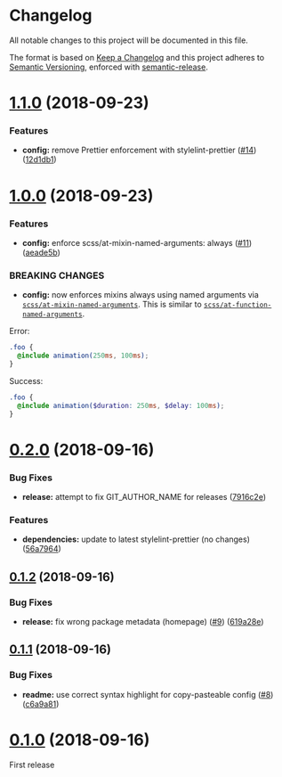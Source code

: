 # Changelog

All notable changes to this project will be documented in this file.

The format is based on [Keep a Changelog](https://keepachangelog.com/en/1.0.0/) and this project adheres to [Semantic Versioning](https://semver.org/spec/v2.0.0.html), enforced with [semantic-release](https://github.com/semantic-release/semantic-release).

# [1.1.0](https://github.com/thibaudcolas/stylelint-config-cookbook/compare/v1.0.0...v1.1.0) (2018-09-23)

### Features

- **config:** remove Prettier enforcement with stylelint-prettier ([#14](https://github.com/thibaudcolas/stylelint-config-cookbook/issues/14)) ([12d1db1](https://github.com/thibaudcolas/stylelint-config-cookbook/commit/12d1db1))

# [1.0.0](https://github.com/thibaudcolas/stylelint-config-cookbook/compare/v0.2.0...v1.0.0) (2018-09-23)

### Features

- **config:** enforce scss/at-mixin-named-arguments: always ([#11](https://github.com/thibaudcolas/stylelint-config-cookbook/issues/11)) ([aeade5b](https://github.com/thibaudcolas/stylelint-config-cookbook/commit/aeade5b))

### BREAKING CHANGES

- **config:** now enforces mixins always using named arguments via [`scss/at-mixin-named-arguments`](https://github.com/kristerkari/stylelint-scss/tree/master/src/rules/at-mixin-named-arguments).
  This is similar to [`scss/at-function-named-arguments`](https://github.com/kristerkari/stylelint-scss/blob/master/src/rules/at-mixin-named-arguments/).

Error:

```scss
.foo {
  @include animation(250ms, 100ms);
}
```

Success:

```scss
.foo {
  @include animation($duration: 250ms, $delay: 100ms);
}
```

# [0.2.0](https://github.com/thibaudcolas/stylelint-config-cookbook/compare/v0.1.2...v0.2.0) (2018-09-16)

### Bug Fixes

- **release:** attempt to fix GIT_AUTHOR_NAME for releases ([7916c2e](https://github.com/thibaudcolas/stylelint-config-cookbook/commit/7916c2e))

### Features

- **dependencies:** update to latest stylelint-prettier (no changes) ([56a7964](https://github.com/thibaudcolas/stylelint-config-cookbook/commit/56a7964))

## [0.1.2](https://github.com/thibaudcolas/stylelint-config-cookbook/compare/v0.1.1...v0.1.2) (2018-09-16)

### Bug Fixes

- **release:** fix wrong package metadata (homepage) ([#9](https://github.com/thibaudcolas/stylelint-config-cookbook/issues/9)) ([619a28e](https://github.com/thibaudcolas/stylelint-config-cookbook/commit/619a28e))

## [0.1.1](https://github.com/thibaudcolas/stylelint-config-cookbook/compare/v0.1.0...v0.1.1) (2018-09-16)

### Bug Fixes

- **readme:** use correct syntax highlight for copy-pasteable config ([#8](https://github.com/thibaudcolas/stylelint-config-cookbook/issues/8)) ([c6a9a81](https://github.com/thibaudcolas/stylelint-config-cookbook/commit/c6a9a81))

# [0.1.0](https://github.com/thibaudcolas/stylelint-config-cookbook/tree/v0.1.0) (2018-09-16)

First release
